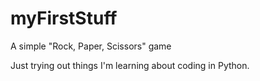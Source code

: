 # myFirstStuff

A simple "Rock, Paper, Scissors" game

Just trying out things I'm learning about coding in Python.

